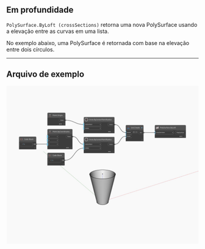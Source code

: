 ## Em profundidade
`PolySurface.ByLoft (crossSections)` retorna uma nova PolySurface usando a elevação entre as curvas em uma lista.

No exemplo abaixo, uma PolySurface é retornada com base na elevação entre dois círculos.

___
## Arquivo de exemplo

![ByLoft (crossSections)](./Autodesk.DesignScript.Geometry.PolySurface.ByLoft(crossSections)_img.jpg)

